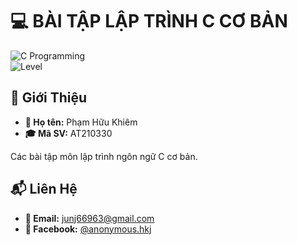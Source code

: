 # 💻 BÀI TẬP LẬP TRÌNH C CƠ BẢN  

![C Programming](https://img.shields.io/badge/C-Programming%20Language-blue)  
![Level](https://img.shields.io/badge/Level-Easy-green)  

## 📌 Giới Thiệu  
- **👤 Họ tên:** Phạm Hữu Khiêm  
- **🎓 Mã SV:** AT210330  

Các bài tập môn lập trình ngôn ngữ C cơ bản.  

## 📬 Liên Hệ  
- **📧 Email:** [junj66963@gmail.com](mailto:junj66963@gmail.com)  
- **🔗 Facebook:** [@anonymous.hkj](https://www.facebook.com/anonymous.hkj/)  
